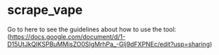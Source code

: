 # scrape_vape
Go to here to see the guidelines about how to use the tool: (https://docs.google.com/document/d/1-D15UtJkQIKSPBuMMisZO0SIgMrhPa_-Glj9dFXPNEc/edit?usp=sharing)
